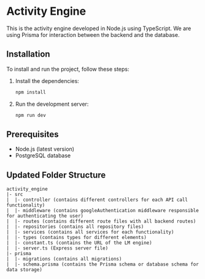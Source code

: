# Activity Engine

This is the activity engine developed in Node.js using TypeScript. We are using Prisma for interaction between the backend and the database.

## Installation

To install and run the project, follow these steps:

1. Install the dependencies:
    ```bash
    npm install
    ```
2. Run the development server:
    ```bash
    npm run dev
    ```

## Prerequisites

- Node.js (latest version)
- PostgreSQL database

## Updated Folder Structure

```
activity_engine
|- src
|  |- controller (contains different controllers for each API call functionality)
|  |- middleware (contains googleAuthentication middleware responsible for authenticating the user)
|  |- routes (contains different route files with all backend routes)
|  |- repositories (contains all repository files)
|  |- services (contains all services for each functionality)
|  |- types (contains types for different elements)
|  |- constant.ts (contains the URL of the LM engine)
|  |- server.ts (Express server file)
|- prisma
|  |- migrations (contains all migrations)
|  |- schema.prisma (contains the Prisma schema or database schema for data storage)
```